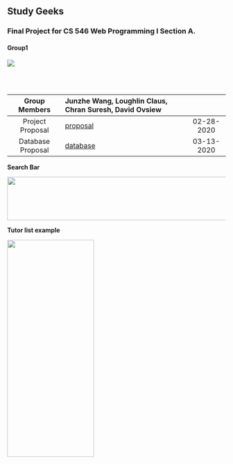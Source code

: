 ## Study Geeks
### Final Project for CS 546 Web Programming I Section A.
#### Group1

![](https://github.com/JWang169/LintCodeJava/blob/master/static/Gifs/Snape.gif)

<br>
<br>

| __Group Members__ | Junzhe Wang, Loughlin Claus, Chran Suresh, David Ovsiew | |
|:-----------------:|:----------------------------------|:------------:|
| Project Proposal | [proposal](./files/Proposal.pdf)  | 02-28-2020 |
|Database Proposal| [database](./files/databaseProposal.pdf)| 03-13-2020 |


<p><b>Search Bar</p>
<img src="https://github.com/JWang169/cs546-group1/blob/master/display%20page/samples/searchBar.png" width="900" height="100">
<p><b>Tutor list example</p>
<img src="https://github.com/JWang169/cs546-group1/blob/master/display%20page/samples/tutorList.png" width="200" height="500">
